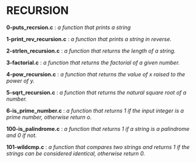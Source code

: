 # RECURSION
**0-puts_recrsion.c** : _a function that prints a string_

**1-print_rev_recursion.c** : _a function that prints a string in reverse._

**2-strlen_recursion.c** : _a function that returns the length of a string._

**3-factorial.c** : _a function that returns the factorial of a given number._

**4-pow_recursion.c** : _a function that returns the value of x raised to the power of y._

**5-sqrt_recursion.c** : _a function that returns the natural square root of a number._

**6-is_prime_number.c** : _a function that returns 1 if the input integer is a prime number, otherwise return o._

**100-is_palindrome.c** : _a function that returns 1 if a string is a palindrome and 0 if not._

**101-wildcmp.c** : _a function that compares two strings and returns 1 if the strings can be considered identical, otherwise return 0._